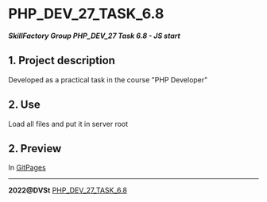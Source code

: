 # PHP_DEV_27_TASK_6.8
***SkillFactory Group PHP_DEV_27 Task 6.8 - JS start***

## 1. Project description 

Developed as a practical task in the course "PHP Developer"

## 2. Use

Load all files and put it in server root

## 2. Preview

In [GitPages](https://sotnikovdv.github.io/PHP_DEV_27_TASK_6.8/index.html)

***

**2022@DVSt** [PHP_DEV_27_TASK_6.8](https://github.com/SotnikovDV/PHP_DEV_27_TASK_6.8.git)
